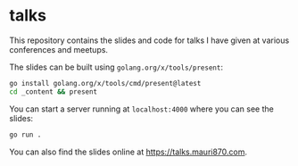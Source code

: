 # talks

This repository contains the slides and code for talks I have given at
various conferences and meetups.

The slides can be built using `golang.org/x/tools/present`:

```bash
go install golang.org/x/tools/cmd/present@latest
cd _content && present
```

You can start a server running at `localhost:4000` where you can see the slides:

```bash
go run .
```

You can also find the slides online at https://talks.mauri870.com.
